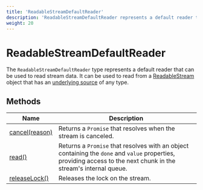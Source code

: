```yaml
---
title: 'ReadableStreamDefaultReader'
description: 'ReadableStreamDefaultReader represents a default reader that can be used to read stream data.'
weight: 20
---
```


# ReadableStreamDefaultReader

The `ReadableStreamDefaultReader` type represents a default reader that can be used to read stream data. It can be used to read from a [ReadableStream](https://grafana.com/docs/k6/<K6_VERSION>/javascript-api/k6-experimental/streams/readablestream) object that has an [underlying source](https://grafana.com/docs/k6/<K6_VERSION>/javascript-api/k6-experimental/streams/readablestream/underlyingsource) of any type.

## Methods

| Name                                                                                                                                     | Description                                                                                                                                                       |
| ---------------------------------------------------------------------------------------------------------------------------------------- | ----------------------------------------------------------------------------------------------------------------------------------------------------------------- |
| [cancel(reason)](https://grafana.com/docs/k6/<K6_VERSION>/javascript-api/k6-experimental/streams/readablestreamdefaultreader/cancel)     | Returns a `Promise` that resolves when the stream is canceled.                                                                                                    |
| [read()](https://grafana.com/docs/k6/<K6_VERSION>/javascript-api/k6-experimental/streams/readablestreamdefaultreader/read)               | Returns a `Promise` that resolves with an object containing the `done` and `value` properties, providing access to the next chunk in the stream's internal queue. |
| [releaseLock()](https://grafana.com/docs/k6/<K6_VERSION>/javascript-api/k6-experimental/streams/readablestreamdefaultreader/releaselock) | Releases the lock on the stream.                                                                                                                                  |
